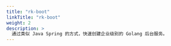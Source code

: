 ```yaml
---
title: "rk-boot"
linkTitle: "rk-boot"
weight: 2
description: >
  通过类似 Java Spring 的方式，快速创建企业级别的 Golang 后台服务。
---
```

